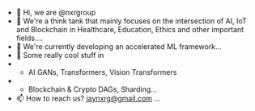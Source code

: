 - 👋 Hi, we are @nxrgroup
- 👀 We're a think tank that mainly focuses on the intersection of AI, IoT and Blockchain in Healthcare, Education, Ethics and other important fields....
- 🌱 We're currently developing an accelerated ML framework...
- 💞️ Some really cool stuff in 
- - AI GANs, Transformers, Vision Transformers
- - Blockchain & Crypto DAGs, Sharding...
- 📫 How to reach us? jaynxrg@gmail.com ...

<!---
nxrgroup/nxrgroup is a ✨ special ✨ repository because its `README.md` (this file) appears on your GitHub profile.
You can click the Preview link to take a look at your changes.
--->
